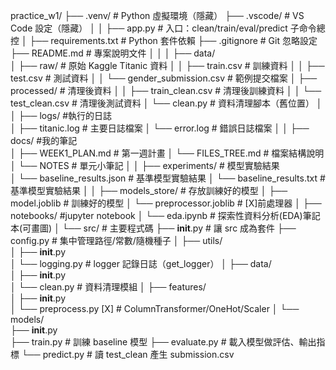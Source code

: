 ﻿practice_w1/
├── .venv/                              # Python 虛擬環境（隱藏）
├── .vscode/                            # VS Code 設定（隱藏）
│
│
├── app.py                              # 入口：clean/train/eval/predict 子命令總控
│
├── requirements.txt                    # Python 套件依賴
├── .gitignore                          # Git 忽略設定
├── README.md                           # 專案說明文件
│
│
│
├── data/                           
│   ├── raw/                   # 原始 Kaggle Titanic 資料
│   │   ├── train.csv                   # 訓練資料
│   │   ├── test.csv                    # 測試資料
│   │   └── gender_submission.csv       # 範例提交檔案
│   ├── processed/             # 清理後資料
│   │   ├── train_clean.csv             # 清理後訓練資料
│   │   └── test_clean.csv              # 清理後測試資料
│   └── clean.py               # 資料清理腳本（舊位置）
│
│
├── logs/                      #執行的日誌     
│   ├── titanic.log                     # 主要日誌檔案
│   └── error.log                       # 錯誤日誌檔案
│
│
├── docs/                       #我的筆記     
│   ├── WEEK1_PLAN.md                   # 第一週計畫
│   └── FILES_TREE.md                   # 檔案結構說明
│   └── NOTES                           # 單元小筆記
│
│
├── experiments/               # 模型實驗結果                 
│   └── baseline_results.json           # 基準模型實驗結果
│   └── baseline_results.txt            # 基準模型實驗結果
│
│
├── models_store/                 # 存放訓練好的模型
│   ├── model.joblib                    # 訓練好的模型
│   └── preprocessor.joblib             # [X]前處理器
│
├── notebooks/                    #jupyter notebook
│   └── eda.ipynb                       # 探索性資料分析(EDA)筆記本(可畫圖)
│
└── src/                         # 主要程式碼
    ├── __init__.py                     # 讓 src 成為套件
    ├── config.py                       # 集中管理路徑/常數/隨機種子
    │
    ├── utils/                      
    │   ├── __init__.py             
    │   └── logging.py                  # logger 記錄日誌（get_logger）
    │
    ├── data/                       
    │   ├── __init__.py             
    │   └── clean.py                    # 資料清理模組
    │
    ├── features/                   
    │   ├── __init__.py             
    │   └── preprocess.py           [X] # ColumnTransformer/OneHot/Scaler
    │
    └── models/                     
        ├── __init__.py             
        ├── train.py                    # 訓練 baseline 模型
        ├── evaluate.py                 # 載入模型做評估、輸出指標
        └── predict.py                  # 讀 test_clean 產生 submission.csv